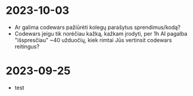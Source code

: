 # 2023-10-03

- Ar galima codewars pažiūrėti kolegų parašytus sprendimus/kodą?
- Codewars jeigu tik norėčiau kažką, kažkam įrodyti, per 1h AI pagalba "išspresčiau" ~40 užduočių, kiek rimtai Jūs vertinsit codewars reitingus?

# 2023-09-25

- test
